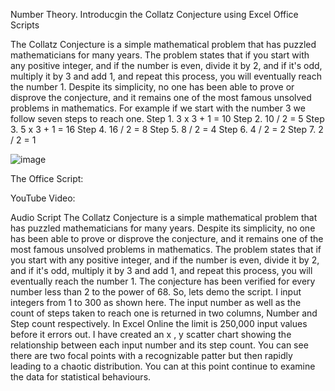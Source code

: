 Number Theory. Introducgin the Collatz Conjecture using Excel Office Scripts


The Collatz Conjecture is a simple mathematical problem that has puzzled mathematicians for many years. The problem states that if you start with any positive integer, and if the number is even, divide it by 2, and if it's odd, multiply it by 3 and add 1, and repeat this process, you will eventually reach the number 1. Despite its simplicity, no one has been able to prove or disprove the conjecture, and it remains one of the most famous unsolved problems in mathematics.
For example if we start with the number 3 we follow seven steps to reach one. 
Step 1.	3 x 3 + 1 = 10
Step 2.	10 / 2 = 5
Step 3.	5 x 3 + 1 = 16
Step 4.	16 / 2 = 8
Step 5.	8 / 2 = 4
Step 6.	4 / 2 = 2
Step 7.	2 / 2 = 1

![image](https://user-images.githubusercontent.com/47678539/216773578-1cc2127d-9929-492d-aa43-dd80071d478a.png)

The Office Script: 

YouTube Video:

Audio Script
The Collatz Conjecture is a simple mathematical problem that has puzzled mathematicians for many years. Despite its simplicity, no one has been able to prove or disprove the conjecture, and it remains one of the most famous unsolved problems in mathematics.
The problem states that if you start with any positive integer, and if the number is even, divide it by 2, and if it's odd, multiply it by 3 and add 1, and repeat this process, you will eventually reach the number 1.
The conjecture has been verified for every number less than 2 to the power of 68.
So, lets demo the script. I input integers from 1 to 300 as shown here. The input number as well as the count of steps taken to reach one is returned in two columns, Number and Step count respectively. In Excel Online the limit is 250,000 input values before it errors out. 
I have created an x , y scatter chart showing the relationship between each input number and its step count. You can see there are two focal points with a recognizable patter but then rapidly leading to a chaotic distribution. 
You can at this point continue to examine the data for statistical behaviours. 

